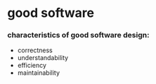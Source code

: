 # good software

### characteristics  of good software design:

- correctness
- understandability
- efficiency
- maintainability